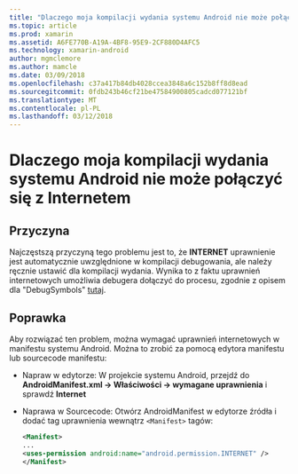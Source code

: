 ```yaml
---
title: "Dlaczego moja kompilacji wydania systemu Android nie może połączyć się z Internetem"
ms.topic: article
ms.prod: xamarin
ms.assetid: A6FE770B-A19A-4BF8-95E9-2CF880D4AFC5
ms.technology: xamarin-android
author: mgmclemore
ms.author: mamcle
ms.date: 03/09/2018
ms.openlocfilehash: c37a417b84db4028ccea3848a6c152b8ff8d8ead
ms.sourcegitcommit: 0fdb243b46cf21be47584900805cadcd077121bf
ms.translationtype: MT
ms.contentlocale: pl-PL
ms.lasthandoff: 03/12/2018
---
```

# <a name="why-cant-my-android-release-build-connect-to-the-internet"></a>Dlaczego moja kompilacji wydania systemu Android nie może połączyć się z Internetem

## <a name="cause"></a>Przyczyna

Najczęstszą przyczyną tego problemu jest to, że **INTERNET** uprawnienie jest automatycznie uwzględnione w kompilacji debugowania, ale należy ręcznie ustawić dla kompilacji wydania. Wynika to z faktu uprawnień internetowych umożliwia debugera dołączyć do procesu, zgodnie z opisem dla "DebugSymbols" [tutaj](~/android/deploy-test/building-apps/build-process.md).


## <a name="fix"></a>Poprawka

Aby rozwiązać ten problem, można wymagać uprawnień internetowych w manifestu systemu Android. Można to zrobić za pomocą edytora manifestu lub sourcecode manifestu:

-   Napraw w edytorze: W projekcie systemu Android, przejdź do **AndroidManifest.xml -> Właściwości -> wymagane uprawnienia** i sprawdź **Internet**

-   Naprawa w Sourcecode: Otwórz AndroidManifest w edytorze źródła i dodać tag uprawnienia wewnątrz `<Manifest>` tagów:

    ```xml
    <Manifest>
    ...
    <uses-permission android:name="android.permission.INTERNET" />
    </Manifest>
    ```
